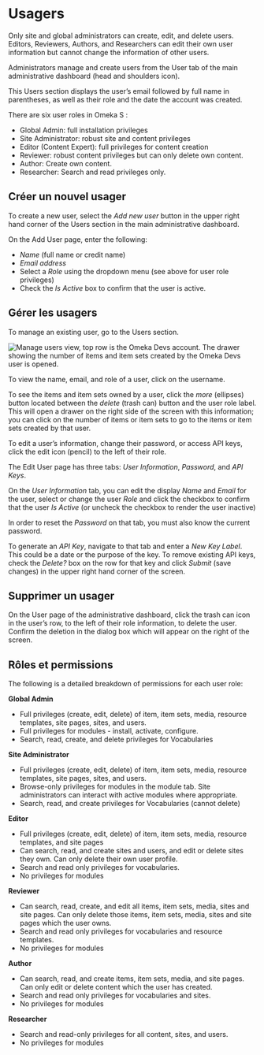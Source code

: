 # Usagers

Only site and global administrators can create, edit, and delete users. Editors, Reviewers, Authors, and Researchers can edit their own user information but cannot change the information of other users.

Administrators manage and create users from the User tab of the main administrative dashboard (head and shoulders icon).

This Users section displays the user’s email followed by full name in parentheses, as well as their role and the date the account was created.

There are six user roles in Omeka S :
- Global Admin: full installation privileges
- Site Administrator: robust site and content privileges
- Editor (Content Expert): full privileges for content creation
- Reviewer: robust content privileges but can only delete own content.
- Author: Create own content.
- Researcher: Search and read privileges only.


## Créer un nouvel usager

To create a new user, select the *Add new user* button in the upper right hand corner of the Users section in the main administrative dashboard.

On the Add User page, enter the following:
- *Name* (full name or credit name)
- *Email address*
- Select a *Role* using the dropdown menu (see above for user role privileges)
- Check the *Is Active* box to confirm that the user is active.

## Gérer les usagers

To manage an existing user, go to the Users section.

![Manage users view, top row is the Omeka Devs account. The drawer showing the number of items and item sets created by the Omeka Devs user is opened.](./files/users_table.png)

To view the name, email, and role of a user, click on the username.

To see the items and item sets owned by a user, click the *more* (ellipses) button located between the *delete* (trash can) button and the user role label. This will open a drawer on the right side of the screen with this information; you can click on the number of items or item sets to go to the items or item sets created by that user.

To edit a user’s information, change their password, or access API keys, click the edit icon (pencil) to the left of their role.

The Edit User page has three tabs: *User Information*, *Password*, and *API Keys*.

On the *User Information* tab, you can edit the display *Name* and *Email* for the user, select or change the user *Role* and click the checkbox to confirm that the user *Is Active* (or uncheck the checkbox to render the user inactive)

In order to reset the *Password* on that tab, you must also know the current password.

To generate an *API Key*, navigate to that tab and enter a *New Key Label*. This could be a date or the purpose of the key. To remove existing API keys, check the *Delete?* box on the row for that key and click *Submit* (save changes) in the upper right hand corner of the screen.

## Supprimer un usager

On the User page of the administrative dashboard, click the trash can icon in the user’s row, to the left of their role information, to delete the user. Confirm the deletion in the dialog box which will appear on the right of the screen.


## Rôles et permissions

The following is a detailed breakdown of permissions for each user role:

**Global Admin**
- Full privileges (create, edit, delete) of item, item sets, media, resource templates, site pages, sites, and users.
- Full privileges for modules - install, activate, configure.
- Search, read, create, and delete privileges for Vocabularies

**Site Administrator**
- Full privileges (create, edit, delete) of item, item sets, media, resource templates, site pages, sites, and users.
- Browse-only privileges for modules in the module tab. Site administrators can interact with active modules where appropriate.
- Search, read, and create privileges for Vocabularies (cannot delete)

**Editor**
- Full privileges (create, edit, delete) of item, item sets, media, resource templates, and site pages
- Can search, read, and create sites and users, and edit or delete sites they own. Can only delete their own user profile.
- Search and read only privileges for vocabularies.
- No privileges for modules

**Reviewer**
- Can search, read, create, and edit all items, item sets, media, sites and site pages. Can only delete those items, item sets, media, sites and site pages which the user owns.
- Search and read only privileges for vocabularies and resource templates.
- No privileges for modules

**Author**
- Can search, read, and create items, item sets, media, and site pages. Can only edit or delete content which the user has created.
- Search and read only privileges for vocabularies and sites.
- No privileges for modules

**Researcher**
- Search and read-only privileges for all content, sites, and users.
- No privileges for modules
